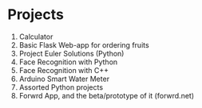 # Projects

1) Calculator
2) Basic Flask Web-app for ordering fruits
3) Project Euler Solutions (Python)
4) Face Recognition with Python
5) Face Recognition with C++
6) Arduino Smart Water Meter
7) Assorted Python projects
8) Forwrd App, and the beta/prototype of it (forwrd.net)
